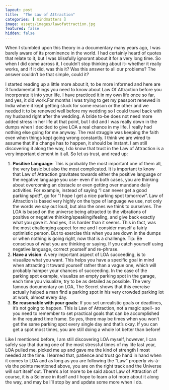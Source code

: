 ```yaml
---
layout: post
title:  "The Law of Attraction"
categories: [ mindmatters ]
image: assets/images/lawofattraction.jpg
featured: false
hidden: false
---
```


When I stumbled upon this theory in a documentary many years ago, I was barely aware of its prominence in the world. I had certainly heard of quotes that relate to it, but I was blissfully ignorant about it for a very long time. So when I did come across it, I couldn’t stop thinking about it- whether it really works, and if it did, was this it? Was this answer to all our problems? The answer couldn’t be that simple, could it?

I started reading up a little more about it, to be more informed and here are 3 fundamental things you need to know about Law Of Attraction before you incorporate it into your life. I have practiced it in my own life once so far, and yes, it did work.For months I was trying to get my passport renewed in India where it kept getting stuck for some reason or the other and we needed it to be renewed well before my wedding so I could travel back with my husband right after the wedding. A bride to-be does not need more added stress in her life at that point, but I did and I was really down in the dumps when I decided to give LOA a real chance in my life. I really had nothing else going for me anyway. The real struggle was keeping the faith even when things kept going wrong constantly. I think we are wired to assume that if a change has to happen, it should be instant. I am still discovering it along the way, I do know that trust in the Law of Attraction is a very important element in it all. So let us trust, and read up:

1. **Positive Language**: This is probably the most important one of them all, the very basic but also the most complicated. It is important to know that Law of Attraction gravitates towards either the positive language or the negative language you use- even if in both cases, you are thinking about overcoming an obstacle or even getting over mundane daily activities. For example, instead of saying “I can never get a good parking spot!”, go for “I hope I get a nice parking spot tomorrow”. Law of Attraction is based very highly on the type of language we use, not only the words we say out loud, but also the ones we think to ourselves. The LOA is based on the universe being attracted to the vibrations of positive or negative thinking/speaking/feeling, and give back exactly what you gave it. And yes, it is harder than it seems. This in fact, was the most challenging aspect for me and I consider myself a fairly optimistic person. But to exercise this when you are down in the dumps or when nothing is going right, now that is a challenge. Tip: Be conscious of what you are thinking or saying. If you catch yourself using negative language, correct yourself and re-phrase.
2. **Have a vision**: A very important aspect of LOA succeeding, is to visualize what you want. This helps you have a specific goal in mind when attracting it toward yourself rather than a vague one, which will probably hamper your chances of succeeding. In the case of the parking spot example, visualize an empty parking spot in the garage, each time you visualize, try to be as detailed as possible. The very famous documentary on LOA, The Secret shows that this exercise actually helped a man find a parking spot in his very crowded parking lot at work, almost every day.
3. **Be reasonable with your goals**: If you set unrealistic goals or deadlines, it’s not going to happen. This is Law of Attraction, not a magic spell- so you need to remember to set practical goals that can be accomplished in the required time frame. So yes, there may be times when you won’t get the same parking spot every single day and that’s okay. If you can get a spot most times, you are still doing a whole lot better than before!

Like I mentioned before, I am still discovering LOA myself, however, I can safely say that during one of the most stressful times of my life last year, LOA pulled me, picked me up and gave me the kind of strength I most needed at the time. I learned that, patience and trust go hand in hand when it comes to LOA and as long as you are following the “Law” properly vis-à-vis the points mentioned above, you are on the right track and the Universe will sort itself out. There’s a lot more to be said about Law of Attraction of course, it is a Science in itself and I hope to learn a lot more about it along the way, and may be I’ll stop by and update some more when I do.

